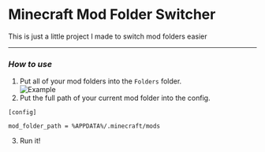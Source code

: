# **Minecraft Mod Folder Switcher**
This is just a little project I made to switch mod folders easier
___
### *How to use*
1. Put all of your mod folders into the `Folders` folder.<br>
![Example](https://i.ibb.co/1RR0FBL/Screenshot-2022-01-26-11-43-05-AM.png)
2. Put the full path of your current mod folder into the config.
```
[config]

mod_folder_path = %APPDATA%/.minecraft/mods
```
3. Run it!
